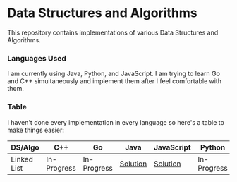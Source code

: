 # Data Structures and Algorithms
This repository contains implementations of various Data Structures and Algorithms.

### Languages Used
I am currently using Java, Python, and JavaScript. I am trying to learn Go and C++ simultaneously and implement them after I feel comfortable with them.

### Table
I haven't done every implementation in every language so here's a table to make things easier:

|  DS/Algo | C++ | Go | Java | JavaScript | Python |
|----------|-----|----|------|------------|--------|
| Linked List | In-Progress | In-Progress | [Solution](https://github.com/siradityaverma/Data-Structures-and-Algorithms/blob/master/LinkedList/Java/LinkedList.java) | [Solution](https://github.com/siradityaverma/Data-Structures-and-Algorithms/tree/master/LinkedList/JavaScript) | In-Progress |
